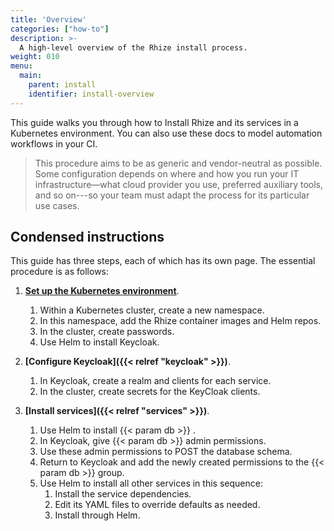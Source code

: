 ```yaml
---
title: 'Overview'
categories: ["how-to"]
description: >-
  A high-level overview of the Rhize install process.
weight: 010
menu:
  main:
    parent: install
    identifier: install-overview
---
```


This guide walks you through how to Install Rhize and its services in a Kubernetes environment.
You can also use these docs to model automation workflows in your CI.

> This procedure aims to be as generic and vendor-neutral as possible.
> Some configuration depends on where and how you run your IT infrastructure&mdash;what cloud provider you use, preferred auxiliary tools, and so on---so your team must adapt the process for its particular use cases.

## Condensed instructions

This guide has three steps, each of which has its own page.
The essential procedure is as follows:

1. **[Set up the Kubernetes environment](/deploy/install/setup-kubernetes)**.

    1. Within a Kubernetes cluster, create a new namespace.
    1. In this namespace, add the Rhize container images and Helm repos.
    1. In the cluster, create passwords.
    1. Use Helm to install Keycloak.

1. **[Configure Keycloak]({{< relref "keycloak" >}})**.

    1. In Keycloak, create a realm and clients for each service.
    1. In the cluster, create secrets for the KeyCloak clients.

1. **[Install services]({{< relref "services" >}})**.

    
    1. Use Helm to install {{< param db >}} .
    1. In Keycloak, give {{< param db >}} admin permissions.
    1. Use these admin permissions to POST the database schema.
    1. Return to Keycloak and add the newly created permissions to the {{< param db >}} group.
    1. Use Helm to install all other services in this sequence:
         1. Install the service dependencies.
         1. Edit its YAML files to override defaults as needed.
         1. Install through Helm.


  

